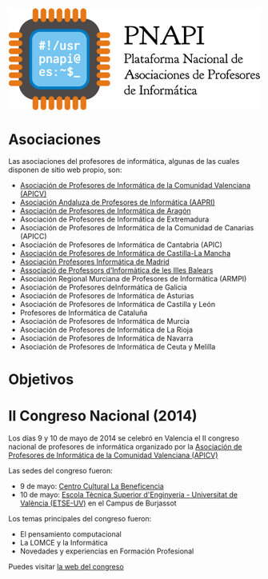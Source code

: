 ![logo pnapi](pnapi.png)

# Asociaciones

Las asociaciones del profesores de informática, algunas de las cuales disponen de sitio web propio, son:

* [Asociación de Profesores de Informática de la Comunidad Valenciana (APICV)](http://www.apicv.es/)
* [Asociación Andaluza de Profesores de Informática (AAPRI)](http://www.aapri.es/)
* [Asociación de Profesores de Informática de Aragón](http://www.apiaragon.com/)
* Asociación de Profesores de Informática de Extremadura
* Asociación de Profesores de Informática de la Comunidad de Canarias (APICC)
* Asociación de Profesores de Informática de Cantabria (APIC)
* [Asociación de Profesores de Informática de Castilla-La Mancha](http://www.arpicm.org/)
* [Asociación Profesores Informática de Madrid](http://www.apimadrid.org/)
* [Associació de Professors d’Informàtica de les Illes Balears](http://www.asbaprin.org/)
* Asociación Regional Murciana de Profesores de Informática (ARMPI)
* Asociación de Profesores deInformática de Galicia
* Asociación de Profesores de Informática de Asturias
* Asociación de Profesores de Informática de Castilla y León
* Profesores de Informática de Cataluña
* Asociación de Profesores de Informática de Murcia
* Asociación de Profesores de Informática de La Rioja
* Asociación de Profesores de Informática de Navarra
* Asociación de Profesores de Informática de Ceuta y Melilla

# Objetivos

# II Congreso Nacional (2014)

Los días 9 y 10 de mayo de 2014 se celebró en Valencia el II congreso nacional de profesores de informática organizado por la [Asociación de Profesores de Informática de la Comunidad Valenciana (APICV)](http://www.apicv.es/)

Las sedes del congreso fueron:

* 9 de mayo: [Centro Cultural La Beneficencia](http://www.valencia.es/ayuntamiento/infociudad_accesible.nsf/vDocumentosWebListado/8CBD998D7BDFE96BC12572C20023FDA1?OpenDocument&bdOrigen=ayuntamiento)
* 10 de mayo: [Escola Tècnica Superior d'Enginyeria - Universitat de València (ETSE-UV)](http://www.uv.es/etse/) en el Campus de Burjassot

Los temas principales del congreso fueron:

* El pensamiento computacional
* La LOMCE y la Informática
* Novedades y experiencias en Formación Profesional
 
Puedes visitar [la web del congreso](http://congreso.profesoresinformatica.es/)
